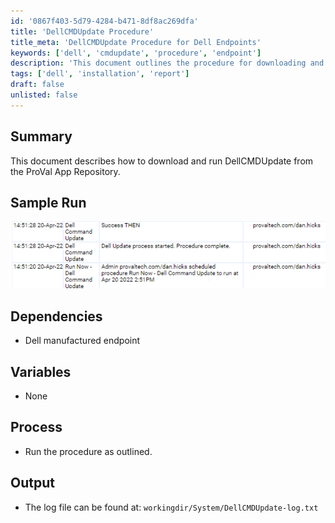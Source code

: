 ```yaml
---
id: '0867f403-5d79-4284-b471-8df8ac269dfa'
title: 'DellCMDUpdate Procedure'
title_meta: 'DellCMDUpdate Procedure for Dell Endpoints'
keywords: ['dell', 'cmdupdate', 'procedure', 'endpoint']
description: 'This document outlines the procedure for downloading and running DellCMDUpdate from the ProVal App Repository specifically for Dell manufactured endpoints. It includes a sample run, dependencies, and output information.'
tags: ['dell', 'installation', 'report']
draft: false
unlisted: false
---
```


## Summary

This document describes how to download and run DellCMDUpdate from the ProVal App Repository.

## Sample Run

![Sample Run](../../../static/img/Dell-Command-Update/image_2.png)

## Dependencies

- Dell manufactured endpoint

## Variables

- None

## Process

- Run the procedure as outlined.

## Output

- The log file can be found at: `workingdir/System/DellCMDUpdate-log.txt`
